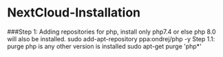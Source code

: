 # NextCloud-Installation
###Step 1: 
   Adding repositories for php, install only php7.4 or else php 8.0 will also be installed.
	sudo add-apt-repository ppa:ondrej/php -y
Step 1.1: purge php is any other version is installed
	sudo apt-get purge 'php*'
